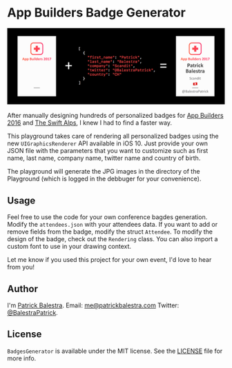 # App Builders Badge Generator

![](screenshot.png)

After manually designing hundreds of personalized badges for [App Builders 2016](http://2016.appbuilders.ch) and [The Swift Alps](http://theswiftalps.com), I knew I had to find a faster way. 

This playground takes care of rendering all personalized badges using the new `UIGraphicsRenderer` API available in iOS 10. Just provide your own JSON file with the parameters that you want to customize such as first name, last name, company name, twitter name and country of birth. 

The playground will generate the JPG images in the directory of the Playground (which is logged in the debbuger for your convenience).

## Usage
Feel free to use the code for your own conference bagdes generation. Modify the `attendees.json` with your attendees data. 
If you want to add or remove fields from the badge, modify the struct `Attendee`. To modify the design of the badge, check out the `Rendering` class.
You can also import a custom font to use in your drawing context.

Let me know if you used this project for your own event, I'd love to hear from you!

## Author

I'm [Patrick Balestra](http://www.patrickbalestra.com).
Email: [me@patrickbalestra.com](mailto:me@patrickbalestra.com)
Twitter: [@BalestraPatrick](http://twitter.com/BalestraPatrick).

## License

`BadgesGenerator` is available under the MIT license. See the [LICENSE](LICENSE) file for more info.
